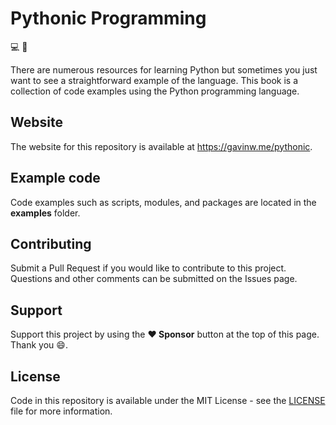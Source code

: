 # Pythonic Programming

:computer: :snake:

There are numerous resources for learning Python but sometimes you just want to see a straightforward example of the language. This book is a collection of code examples using the Python programming language.

## Website

The website for this repository is available at https://gavinw.me/pythonic.

## Example code

Code examples such as scripts, modules, and packages are located in the **examples** folder.

## Contributing

Submit a Pull Request if you would like to contribute to this project. Questions and other comments can be submitted on the Issues page.

## Support

Support this project by using the **:heart: Sponsor** button at the top of this page. Thank you :smile:.

## License

Code in this repository is available under the MIT License - see the [LICENSE](LICENSE) file for more information.
